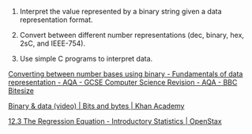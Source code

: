 1. Interpret the value represented by a binary string given a data representation format.
    
2. Convert between different number representations (dec, binary, hex, 2sC, and IEEE-754).
    
3. Use simple C programs to interpret data.
    
[Converting between number bases using binary - Fundamentals of data representation - AQA - GCSE Computer Science Revision - AQA - BBC Bitesize](https://www.bbc.co.uk/bitesize/guides/zd88jty/revision/3)

[Binary & data (video) | Bits and bytes | Khan Academy](https://www.khanacademy.org/computing/computers-and-internet/xcae6f4a7ff015e7d:digital-information/xcae6f4a7ff015e7d:bits-and-bytes/v/khan-academy-and-codeorg-binary-data)

[12.3 The Regression Equation - Introductory Statistics | OpenStax](https://openstax.org/books/introductory-statistics/pages/12-3-the-regression-equation)